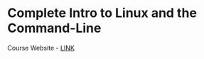 # Complete Intro to Linux and the Command-Line

Course Website - [LINK](https://btholt.github.io/complete-intro-to-linux-and-the-cli/)
